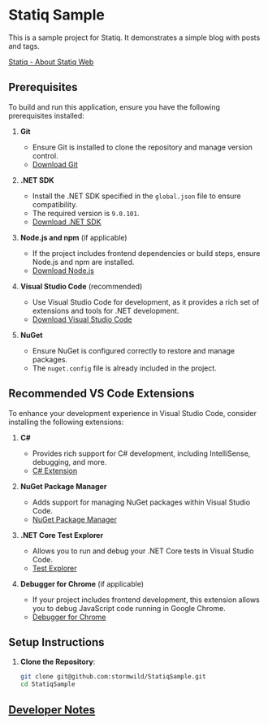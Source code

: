 # Statiq Sample

This is a sample project for Statiq. It demonstrates a simple blog with posts and tags.

[Statiq - About Statiq Web](https://www.statiq.dev/web)

## Prerequisites

To build and run this application, ensure you have the following prerequisites installed:

1. **Git**
   - Ensure Git is installed to clone the repository and manage version control.
   - [Download Git](https://git-scm.com/downloads)

2. **.NET SDK**
   - Install the .NET SDK specified in the `global.json` file to ensure compatibility.
   - The required version is `9.0.101`.
   - [Download .NET SDK](https://dotnet.microsoft.com/download/dotnet/9.0)

3. **Node.js and npm** (if applicable)
   - If the project includes frontend dependencies or build steps, ensure Node.js and npm are installed.
   - [Download Node.js](https://nodejs.org/)

4. **Visual Studio Code** (recommended)
   - Use Visual Studio Code for development, as it provides a rich set of extensions and tools for .NET development.
   - [Download Visual Studio Code](https://code.visualstudio.com/)

5. **NuGet**
   - Ensure NuGet is configured correctly to restore and manage packages.
   - The `nuget.config` file is already included in the project.

## Recommended VS Code Extensions

To enhance your development experience in Visual Studio Code, consider installing the following extensions:

1. **C#**
   - Provides rich support for C# development, including IntelliSense, debugging, and more.
   - [C# Extension](https://marketplace.visualstudio.com/items?itemName=ms-dotnettools.csharp)

2. **NuGet Package Manager**
   - Adds support for managing NuGet packages within Visual Studio Code.
   - [NuGet Package Manager](https://marketplace.visualstudio.com/items?itemName=jmrog.vscode-nuget-package-manager)

3. **.NET Core Test Explorer**
   - Allows you to run and debug your .NET Core tests in Visual Studio Code.
   - [Test Explorer](https://marketplace.visualstudio.com/items?itemName=formulahendry.dotnet-test-explorer)

4. **Debugger for Chrome** (if applicable)
   - If your project includes frontend development, this extension allows you to debug JavaScript code running in Google Chrome.
   - [Debugger for Chrome](https://marketplace.visualstudio.com/items?itemName=msjsdiag.debugger-for-chrome)

## Setup Instructions

1. **Clone the Repository**:

   ```sh
   git clone git@github.com:stormwild/StatiqSample.git
   cd StatiqSample
   ```

## [Developer Notes](docs/dev-notes.md)
